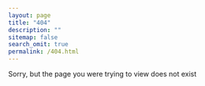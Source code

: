 ```yaml
---
layout: page
title: "404"
description: ""
sitemap: false
search_omit: true
permalink: /404.html
---  
```


Sorry, but the page you were trying to view does not exist 